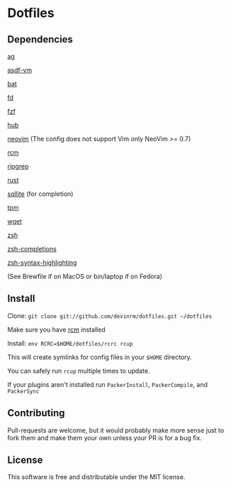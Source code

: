 # Dotfiles

Dependencies
------------
[ag](https://github.com/ggreer/the_silver_searcher)

[asdf-vm](https://github.com/asdf-vm/asdf)

[bat](https://github.com/sharkdp/bat)

[fd](https://github/sharkdp/fd)

[fzf](https://github.com/junegunn/fzf)

[hub](https://github.com/github/hub)

[neovim](https://neovim.io/) (The config does not support Vim only NeoVim >= 0.7)

[rcm](https://github.com/thoughtbot/rcm)

[ripgrep](https://github.com/BurntSushi/ripgrep)

[rust](https://www.rust-lang.org/)

[sqllite](https://www.sqlite.org/index.html) (for completion)

[tpm](https://github.com/tmux-plugins/tpm)

[wget](https://www.gnu.org/software/wget/)

[zsh](https://www.zsh.org/)

[zsh-completions](https://github.com/zsh-users/zsh-completions)

[zsh-syntax-highlighting](https://github.com/zsh-users/zsh-syntax-highlighting)

(See Brewfile if on MacOS or bin/laptop if on Fedora)

Install
-------
Clone: `git clone git://github.com/devinrm/dotfiles.git ~/dotfiles`

Make sure you have [rcm](https://github.com/thoughtbot/rcm) installed

Install: `env RCRC=$HOME/dotfiles/rcrc rcup`

This will create symlinks for config files in your `$HOME` directory.

You can safely run `rcup` multiple times to update.

If your plugins aren't installed run `PackerInstall`, `PackerCompile`, and `PackerSync`

Contributing
------------
Pull-requests are welcome, but it would probably make more sense just to fork them and make them your
own unless your PR is for a bug fix.

License
-------
This software is free and distributable under the MIT license.
